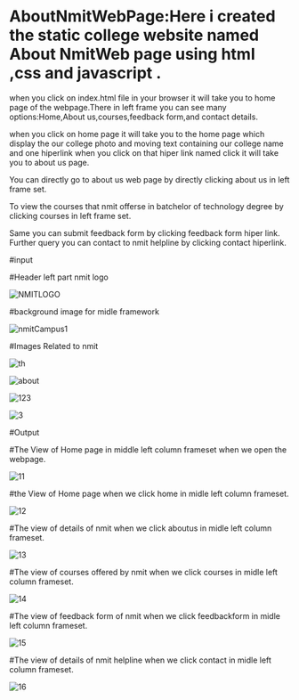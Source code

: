 # AboutNmitWebPage:Here i created the static college website named About NmitWeb page using html ,css and javascript . 
when you click on index.html file in your browser it will take you to home page of the webpage.There in left frame you can see many options:Home,About us,courses,feedback form,and contact details.

when you click on home page it will take you to the home page which display the our college photo and moving text containing our college name and one hiperlink when you click on that hiper link named click it will take you to about us page.

You can directly go to about us web page by directly clicking about us in left frame set.

To view the courses that nmit offerse in batchelor of technology degree by clicking courses in  left frame set.

Same you can submit feedback form by clicking feedback form hiper link.
Further query you can contact to nmit helpline by clicking contact hiperlink.

#input

#Header left part nmit logo




![NMITLOGO](https://github.com/Bhavanamh/AboutNmitWebPage/assets/109859201/b09ec5ac-b6e3-471f-99b1-affbd0d3b9bb)





#background image for midle framework






![nmitCampus1](https://github.com/Bhavanamh/AboutNmitWebPage/assets/109859201/5293eb82-89d0-4ab6-ace5-1b18d0f5e80f)











#Images Related to nmit 






![th](https://github.com/Bhavanamh/AboutNmitWebPage/assets/109859201/0c37f638-a349-43bd-85e7-a0d982cf0190)


![about](https://github.com/Bhavanamh/AboutNmitWebPage/assets/109859201/4bcf638e-81cf-4eac-8f41-22c0f73b2f71)

![123](https://github.com/Bhavanamh/AboutNmitWebPage/assets/109859201/791c678a-e115-4ac1-a16d-594262f73b8a)


![3](https://github.com/Bhavanamh/AboutNmitWebPage/assets/109859201/a5339770-35e6-4af4-aff2-f3289d57dfa3)







#Output


#The View of Home page in middle left column frameset when we open the webpage.



![11](https://github.com/Bhavanamh/AboutNmitWebPage/assets/109859201/9e0775d4-1dd4-46f2-928b-068c2949e24d)




#the View of Home page when we click home in midle left column frameset. 




![12](https://github.com/Bhavanamh/AboutNmitWebPage/assets/109859201/280e90f8-0508-4a27-9431-ac6e59ac19ab)





#The view of details of nmit when we click aboutus in midle left column frameset. 





![13](https://github.com/Bhavanamh/AboutNmitWebPage/assets/109859201/7fa2b074-6960-4e20-a0ed-281c76472fb7)




#The view of courses offered by  nmit when we click courses in midle left column frameset. 




![14](https://github.com/Bhavanamh/AboutNmitWebPage/assets/109859201/956d5d0b-9759-48a5-a815-00492709dc62)




#The view of feedback form  of nmit when we click feedbackform in midle left column frameset. 




![15](https://github.com/Bhavanamh/AboutNmitWebPage/assets/109859201/084e4ea8-5584-44df-ad1f-648d66d7e473)




#The view of details of nmit helpline when we click contact in midle left column frameset. 




![16](https://github.com/Bhavanamh/AboutNmitWebPage/assets/109859201/51974b86-c82b-4da0-ad65-3ead8e8bb91b)




